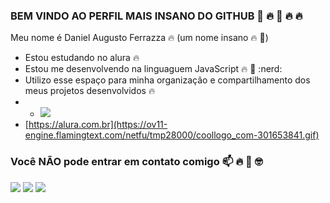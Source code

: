 ### BEM VINDO AO PERFIL MAIS INSANO DO GITHUB :100: :fire: :100: :fire: :fire:
Meu nome é Daniel Augusto Ferrazza :fire: (um nome insano :fire: :100:)
- Estou estudando no alura :fire:
- Estou me desenvolvendo na linguaguem JavaScript 🔥 💯 :nerd:
- Utilizo esse espaço para minha organização e compartilhamento dos meus projetos desenvolvidos :fire:
- - ![](https://ov12-engine.flamingtext.com/netfu/tmp28006/coollogo_com-255183355.gif)
- [https://alura.com.br](https://ov11-engine.flamingtext.com/netfu/tmp28000/coollogo_com-301653841.gif)

### Você **NÃO** pode entrar em contato comigo :mailbox: :fire: :100: 🤓
![](https://de5-engine.flamingtext.com/netfu/tmp28001/coollogo_com-2301467.gif)
![](https://media.tenor.com/GfxDEsOxZUUAAAAC/manoel-gomes-caneta-azul.gif)
![](https://media.tenor.com/THWirYcqOxMAAAAM/cat-cat-memes.gif)
